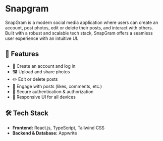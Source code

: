 # Snapgram

SnapGram is a modern social media application where users can create an account, post photos, edit or delete their posts, and interact with others. Built with a robust and scalable tech stack, SnapGram offers a seamless user experience with an intuitive UI.

## 🚀 Features
- 📸 Create an account and log in
- 🖼️ Upload and share photos
- ✏️ Edit or delete posts
- 💬 Engage with posts (likes, comments, etc.)
- 🔐 Secure authentication & authorization
- 🎨 Responsive UI for all devices

## 🛠️ Tech Stack
- **Frontend:** React.js, TypeScript, Tailwind CSS
- **Backend & Database:** Appwrite


